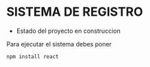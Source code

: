<h1>SISTEMA DE REGISTRO</h1>

- Estado del proyecto en construccion

Para ejecutar el sistema debes poner

```npm install react```

